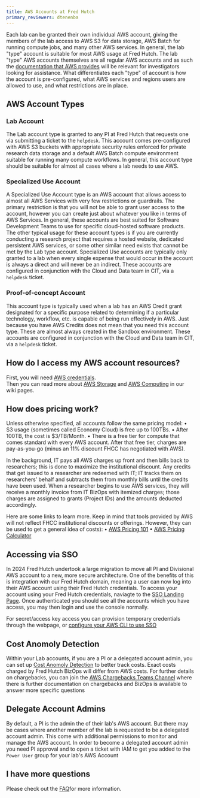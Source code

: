 ```yaml
---
title: AWS Accounts at Fred Hutch
primary_reviewers: dtenenba
---
```

Each lab can be granted their own individual AWS account, giving the members of the lab access to AWS S3 for data storage, AWS Batch for running compute jobs, and many other AWS services.  In general, the lab "type" account is suitable for most AWS usage at Fred Hutch.  The lab "type" AWS accounts themselves are all regular AWS accounts and as such the [documentation that AWS provides](https://docs.aws.amazon.com/index.html?nc2=h_ql_doc_do) will be relevant for investigators looking for assistance.  What differentiates each "type" of account is how the account is pre-configured, what AWS services and regions users are allowed to use, and what restrictions are in place.

## AWS Account Types
### Lab Account

The Lab account type is granted to any PI at Fred Hutch that requests one via submitting a ticket to the `helpdesk`.  This account comes pre-configured with AWS S3 buckets with appropriate security rules enforced for private research data storage and a default AWS Batch compute environment suitable for running many compute workflows. In general, this account type should be suitable for almost all cases where a lab needs to use AWS.  

### Specialized Use Account

A Specialized Use Account type is an AWS account that allows access to almost all AWS Services with very few restrictions or guardrails.  The primary restriction is that you will not be able to grant user access to the account, however you can create just about whatever you like in terms of AWS Services.  In general, these accounts are best suited for Software Development Teams to use for specific cloud-hosted software products.  The other typical usage for these account types is if you are currently conducting a research project that requires a hosted website, dedicated persistent AWS services, or some other similar need exists that cannot be met by the Lab type account.  Specialized Use accounts are typically only granted to a lab when every single expense that would occur in the account is always a direct and will never be an indirect.  These accounts are configured in conjunction with the Cloud and Data team in CIT, via a `helpdesk` ticket.  

### Proof-of-concept Account

This account type is typically used when a lab has an AWS Credit grant designated for a specific purpose related to determining if a particular technology, workflow, etc. is capable of being run effectively in AWS.  Just because you have AWS Credits does not mean that you need this account type.  These are almost always created in the Sandbox environment. These accounts are configured in conjunction with the Cloud and Data team in CIT, via a `helpdesk` ticket.  

## How do I access my AWS account resources?

First, you will need [AWS credentials](/scicomputing/access_credentials/).  
Then you can read more about [AWS Storage](/scicomputing/store_objectstore/) and [AWS Computing](/scicomputing/compute_cloud/) in our wiki pages.  

## How does pricing work?

Unless otherwise specified, all accounts follow the same pricing model:
•	S3 usage (sometimes called Economy Cloud) is free up to 100TBs.
•	After 100TB, the cost is $3/TB/Month. 
•	There is a free tier for compute that comes standard with every AWS account. After that free tier, charges are pay-as-you-go (minus an 11% discount FHCC has negotiated with AWS). 

In the background, IT pays all AWS charges up front and then bills back to researchers; this is done to maximize the institutional discount. Any credits that get issued to a researcher are redeemed with IT; IT tracks them on researchers’ behalf and subtracts them from monthly bills until the credits have been used. When a researcher begins to use AWS services, they will receive a monthly invoice from IT BizOps with itemized charges; those charges are assigned to grants (Project IDs) and the amounts deducted accordingly. 

Here are some links to learn more. Keep in mind that tools provided by AWS will not reflect FHCC institutional discounts or offerings. However, they can be used to get a general idea of costs):
•	[AWS Pricing 101](https://aws.amazon.com/pricing/?aws-products-pricing.sort-by=item.additionalFields.productNameLowercase&aws-products-pricing.sort-order=asc&awsf.Free%20Tier%20Type=*all&awsf.tech-category=*all)
•	[AWS Pricing Calculator](https://calculator.aws/#/?nc2=pr)

## Accessing via SSO
In 2024 Fred Hutch undertook a large migration to move all PI and Divisional AWS account to a new, more secure architecture. One of the benefits of this is integration with our Fred Hutch domain, meaning a user can now log into their AWS account using their Fred Hutch credentials. To access your account using your Fred Hutch credentials, naviagte to the [SSO Landing Page](https://d-92674cb6d7.awsapps.com/start). Once authenticated you should see all the accounts which you have access, you may then login and use the console normally. 

For secret/access key access you can provision temporary credentials through the webpage, or [configure your AWS CLI to use SSO](https://docs.aws.amazon.com/cli/latest/userguide/cli-configure-sso.html)

## Cost Anomoly Detection
Within your Lab accounts, if you are a PI or a delegated account admin, you can set up [Cost Anomoly Detection](https://docs.aws.amazon.com/cost-management/latest/userguide/getting-started-ad.html) to better track costs. Exact costs charged by Fred Hutch BizOps will differ from AWS costs. For further details on chargebacks, you can join the [AWS Chargebacks Teams Channel](https://teams.microsoft.com/l/channel/19:86nu83-f_YlZdMcyP7OFIKxyW_1DmMWp3woTI90H2bM1@thread.tacv2/General?groupId=24987ba0-f4d9-4a11-8de1-150b4c971610&tenantId=0054a3ea-b394-418b-ad1a-174138231fd6) where there is further documentation on chargebacks and BizOps is available to answer more specific questions

## Delegate Account Admins
By default, a PI is the admin the of their lab's AWS account. But there may be cases where another member of the lab is requested to be a delegated account admin. This come with additional permissions to monitor and manage the AWS account. In order to become a delegated account admin you need PI approval and to open a ticket with IAM to get you added to the `Power User` group for your lab's AWS Account

## I have more questions

Please check out the [FAQ](/scicomputing/store_objectstore/#faq)for more information.
